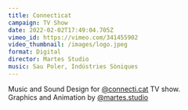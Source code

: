 ```yaml
---
title: Connecticat
campaign: TV Show
date: 2022-02-02T17:49:04.705Z
vimeo_id: https://vimeo.com/341455902
video_thumbnail: /images/logo.jpeg
format: Digital
director: Martes Studio
music: Sau Poler, Indústries Sòniques
---
```

Music and Sound Design for [@connecti.cat](https://www.instagram.com/connecti.cat/) TV show.\
Graphics and Animation by [@martes.studio](https://www.instagram.com/martes.studio/)